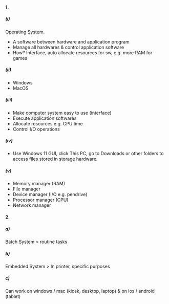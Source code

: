 #### 1.
##### (i)
Operating System.
- A software between hardware and application program
- Manage all hardwares & control application software
- How? Interface, auto allocate resources for sw, e.g. more RAM for games

##### (ii)
- Windows
- MacOS

##### (iii)
- Make computer system easy to use (interface)
- Execute application softwares
- Allocate resources e.g. CPU time
- Control I/O operations

##### (iv)
- Use Windows 11 GUI, click This PC, go to Downloads or other folders to access files stored in storage hardware.

##### (v)
- Memory manager (RAM)
- File manager
- Device manager (I/O e.g. pendrive)
- Processor manager (CPU)
- Network manager


#### 2.
##### a)
Batch System > routine tasks

##### b)
Embedded System > In printer, specific purposes

##### c)
Can work on windows / mac (kiosk, desktop, laptop) & on ios / android (tablet)
